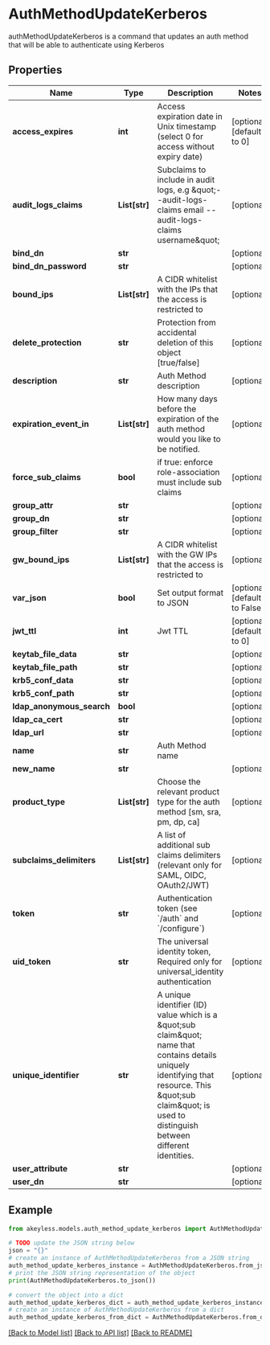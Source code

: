 # AuthMethodUpdateKerberos

authMethodUpdateKerberos is a command that updates an auth method that will be able to authenticate using Kerberos

## Properties

Name | Type | Description | Notes
------------ | ------------- | ------------- | -------------
**access_expires** | **int** | Access expiration date in Unix timestamp (select 0 for access without expiry date) | [optional] [default to 0]
**audit_logs_claims** | **List[str]** | Subclaims to include in audit logs, e.g \&quot;--audit-logs-claims email --audit-logs-claims username\&quot; | [optional] 
**bind_dn** | **str** |  | [optional] 
**bind_dn_password** | **str** |  | [optional] 
**bound_ips** | **List[str]** | A CIDR whitelist with the IPs that the access is restricted to | [optional] 
**delete_protection** | **str** | Protection from accidental deletion of this object [true/false] | [optional] 
**description** | **str** | Auth Method description | [optional] 
**expiration_event_in** | **List[str]** | How many days before the expiration of the auth method would you like to be notified. | [optional] 
**force_sub_claims** | **bool** | if true: enforce role-association must include sub claims | [optional] 
**group_attr** | **str** |  | [optional] 
**group_dn** | **str** |  | [optional] 
**group_filter** | **str** |  | [optional] 
**gw_bound_ips** | **List[str]** | A CIDR whitelist with the GW IPs that the access is restricted to | [optional] 
**var_json** | **bool** | Set output format to JSON | [optional] [default to False]
**jwt_ttl** | **int** | Jwt TTL | [optional] [default to 0]
**keytab_file_data** | **str** |  | [optional] 
**keytab_file_path** | **str** |  | [optional] 
**krb5_conf_data** | **str** |  | [optional] 
**krb5_conf_path** | **str** |  | [optional] 
**ldap_anonymous_search** | **bool** |  | [optional] 
**ldap_ca_cert** | **str** |  | [optional] 
**ldap_url** | **str** |  | [optional] 
**name** | **str** | Auth Method name | 
**new_name** | **str** |  | [optional] 
**product_type** | **List[str]** | Choose the relevant product type for the auth method [sm, sra, pm, dp, ca] | [optional] 
**subclaims_delimiters** | **List[str]** | A list of additional sub claims delimiters (relevant only for SAML, OIDC, OAuth2/JWT) | [optional] 
**token** | **str** | Authentication token (see &#x60;/auth&#x60; and &#x60;/configure&#x60;) | [optional] 
**uid_token** | **str** | The universal identity token, Required only for universal_identity authentication | [optional] 
**unique_identifier** | **str** | A unique identifier (ID) value which is a \&quot;sub claim\&quot; name that contains details uniquely identifying that resource. This \&quot;sub claim\&quot; is used to distinguish between different identities. | [optional] 
**user_attribute** | **str** |  | [optional] 
**user_dn** | **str** |  | [optional] 

## Example

```python
from akeyless.models.auth_method_update_kerberos import AuthMethodUpdateKerberos

# TODO update the JSON string below
json = "{}"
# create an instance of AuthMethodUpdateKerberos from a JSON string
auth_method_update_kerberos_instance = AuthMethodUpdateKerberos.from_json(json)
# print the JSON string representation of the object
print(AuthMethodUpdateKerberos.to_json())

# convert the object into a dict
auth_method_update_kerberos_dict = auth_method_update_kerberos_instance.to_dict()
# create an instance of AuthMethodUpdateKerberos from a dict
auth_method_update_kerberos_from_dict = AuthMethodUpdateKerberos.from_dict(auth_method_update_kerberos_dict)
```
[[Back to Model list]](../README.md#documentation-for-models) [[Back to API list]](../README.md#documentation-for-api-endpoints) [[Back to README]](../README.md)


